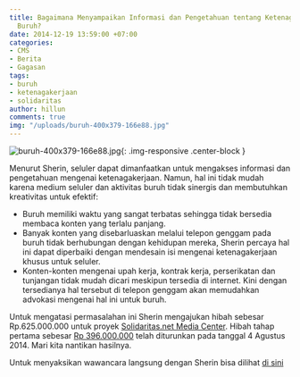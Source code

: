 ```yaml
---
title: Bagaimana Menyampaikan Informasi dan Pengetahuan tentang Ketenagakerjaan pada
  Buruh?
date: 2014-12-19 13:59:00 +07:00
categories:
- CMS
- Berita
- Gagasan
tags:
- buruh
- ketenagakerjaan
- solidaritas
author: hillun
comments: true
img: "/uploads/buruh-400x379-166e88.jpg"
---
```


![buruh-400x379-166e88.jpg](/uploads/buruh-400x379-166e88.jpg){: .img-responsive .center-block }

Menurut Sherin, seluler dapat dimanfaatkan untuk mengakses informasi dan pengetahuan mengenai ketenagakerjaan. Namun, hal ini tidak mudah karena medium seluler dan aktivitas buruh tidak sinergis dan membutuhkan kreativitas untuk efektif:

* Buruh memiliki waktu yang sangat terbatas sehingga tidak bersedia membaca konten yang terlalu panjang.
* Banyak konten yang disebarluaskan melalui telepon genggam pada buruh tidak berhubungan dengan kehidupan mereka, Sherin percaya hal ini dapat diperbaiki dengan mendesain isi mengenai ketenagakerjaan khusus untuk seluler.
* Konten-konten mengenai upah kerja, kontrak kerja, perserikatan dan tunjangan tidak mudah dicari meskipun tersedia di internet. Kini dengan tersedianya hal tersebut di telepon genggam akan memudahkan advokasi mengenai hal ini untuk buruh.

Untuk mengatasi permasalahan ini Sherin mengajukan hibah sebesar Rp.625.000.000 untuk proyek [Solidaritas.net Media Center](http://ciptamedia.org/wiki/Solidaritas.net_Media_Center). Hibah tahap pertama sebesar [Rp 396.000.000](http://ciptamedia.org/wiki/Tabel_Penerima_Hibah_Cipta_Media_Seluler) telah diturunkan pada tanggal 4 Agustus 2014. Mari kita nantikan hasilnya.

Untuk menyaksikan wawancara langsung dengan Sherin bisa dilihat [di sini](http://www.youtube.com/watch?v=nZJCwbmKGXY)